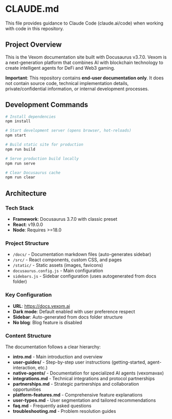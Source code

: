 # CLAUDE.md

This file provides guidance to Claude Code (claude.ai/code) when working with code in this repository.

## Project Overview

This is the Vexom documentation site built with Docusaurus v3.7.0. Vexom is a next-generation platform that combines AI with blockchain technology to create intelligent agents for DeFi and Web3 gaming.

**Important**: This repository contains **end-user documentation only**. It does not contain source code, technical implementation details, private/confidential information, or internal development processes.

## Development Commands

```bash
# Install dependencies
npm install

# Start development server (opens browser, hot-reloads)
npm start

# Build static site for production
npm run build

# Serve production build locally
npm run serve

# Clear Docusaurus cache
npm run clear
```

## Architecture

### Tech Stack
- **Framework**: Docusaurus 3.7.0 with classic preset
- **React**: v19.0.0
- **Node**: Requires >=18.0

### Project Structure
- `/docs/` - Documentation markdown files (auto-generates sidebar)
- `/src/` - React components, custom CSS, and pages
- `/static/` - Static assets (images, favicons)
- `docusaurus.config.js` - Main configuration
- `sidebars.js` - Sidebar configuration (uses autogenerated from docs folder)

### Key Configuration
- **URL**: https://docs.vexom.ai
- **Dark mode**: Default enabled with user preference respect
- **Sidebar**: Auto-generated from docs folder structure
- **No blog**: Blog feature is disabled

### Content Structure
The documentation follows a clear hierarchy:
- **intro.md** - Main introduction and overview
- **user-guides/** - Step-by-step user instructions (getting-started, agent-interaction, etc.)
- **native-agents/** - Documentation for specialized AI agents (vexomavax)
- **integrations.md** - Technical integrations and protocol partnerships  
- **partnerships.md** - Strategic partnerships and collaboration opportunities
- **platform-features.md** - Comprehensive feature explanations
- **user-types.md** - User segmentation and tailored recommendations
- **faq.md** - Frequently asked questions
- **troubleshooting.md** - Problem resolution guides